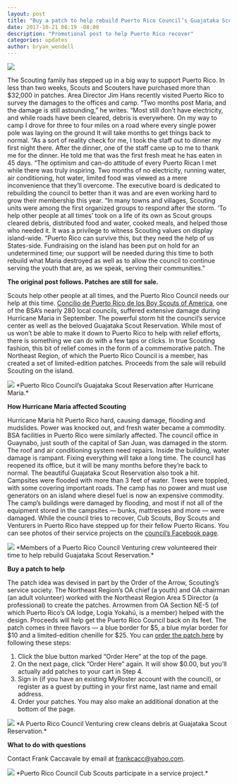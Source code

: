 ```yaml
---
layout: post
title: "Buy a patch to help rebuild Puerto Rico Council’s Guajataka Scout Reservation"
date: 2017-10-21 08:19 -08:00
description: "Promotional post to help Puerto Rico recover"
categories: updates
author: bryan_wendell
---
```


<img src="{{ site.baseurl }}images/posts/2017PuertoRico/Puerto-Rico-Council-Hurricane-Relief-patch.jpg" class="img-thumbnail img-responsive center-block">

The Scouting family has stepped up in a big way to support Puerto Rico. In less than two weeks, Scouts and Scouters have purchased more than $32,000 in patches.
Area Director Jim Hans recently visited Puerto Rico to <!--More-->survey the damages to the offices and camp.
“Two months post Maria, and the damage is still astounding,” he writes. “Most still don’t have electricity, and while roads have been cleared, debris is everywhere. On my way to camp I drove for three to four miles on a road where every single power pole was laying on the ground It will take months to get things back to normal.
“As a sort of reality check for me, I took the staff out to dinner my first night there. After the dinner, one of the staff came up to me to thank me for the dinner. He told me that was the first fresh meat he has eaten in 45 days.
“The optimism and can-do attitude of every Puerto Rican I met while there was truly inspiring. Two months of no electricity, running water, air conditioning, hot water, limited food was viewed as a mere inconvenience that they’ll overcome. The executive board is dedicated to rebuilding the council to better than it was and are even working hard to grow their membership this year.
“In many towns and villages, Scouting units were among the first organized groups to respond after the storm. ‘To help other people at all times’ took on a life of its own as Scout groups cleared debris, distributed food and water, cooked meals, and helped those who needed it. It was a privilege to witness Scouting values on display island-wide.
“Puerto Rico can survive this, but they need the help of us States-side. Fundraising on the island has been put on hold for an undetermined time; our support will be needed during this time to both rebuild what Maria destroyed as well as to allow the council to continue serving the youth that are, as we speak, serving their communities.”

<!--more-->

**The original post follows. Patches are still for sale.**

Scouts help other people at all times, and the Puerto Rico Council needs our help at this time.
[Concilio de Puerto Rico de los Boy Scouts of America](https://www.facebook.com/bsapuertorico/), one of the BSA’s nearly 280 local councils, suffered extensive damage during Hurricane Maria in September.
The powerful storm hit the council’s service center as well as the beloved Guajataka Scout Reservation.
While most of us won’t be able to make it down to Puerto Rico to help with relief efforts, there is something we can do with a few taps or clicks.
In true Scouting fashion, this bit of relief comes in the form of a commemorative patch. The Northeast Region, of which the Puerto Rico Council is a member, has created a set of limited-edition patches. Proceeds from the sale will rebuild Scouting on the island.

<img src="{{ site.baseurl }}images/posts/2017PuertoRico/Puerto-Rico-Council-Guajataka.jpg" class="img-thumbnail img-responsive center-block">
*Puerto Rico Council’s Guajataka Scout Reservation after Hurricane Maria.*

**How Hurricane Maria affected Scouting**

Hurricane Maria hit Puerto Rico hard, causing damage, flooding and mudslides. Power was knocked out, and fresh water became a commodity.
BSA facilities in Puerto Rico were similarly affected.
The council office in Guaynabo, just south of the capital of San Juan, was damaged in the storm. The roof and air conditioning system need repairs. Inside the building, water damage is rampant. Fixing everything will take a long time. The council has reopened its office, but it will be many months before they’re back to normal.
The beautiful Guajataka Scout Reservation also took a hit. Campsites were flooded with more than 3 feet of water. Trees were toppled, with some covering important roads. The camp has no power and must use generators on an island where diesel fuel is now an expensive commodity.
The camp’s buildings were damaged by flooding, and most if not all of the equipment stored in the campsites — bunks, mattresses and more — were damaged.
While the council tries to recover, Cub Scouts, Boy Scouts and Venturers in Puerto Rico have stepped up for their fellow Puerto Ricans. You can see photos of their service projects on the [council’s Facebook page](https://www.facebook.com/bsapuertorico/).

<img src="{{ site.baseurl }}images/posts/2017PuertoRico/Puerto-Rico-Council-Guajataka-relief.jpg" class="img-thumbnail img-responsive center-block">
*Members of a Puerto Rico Council Venturing crew volunteered their time to help rebuild Guajataka Scout Reservation.*

**Buy a patch to help**

The patch idea was devised in part by the Order of the Arrow, Scouting’s service society.
The Northeast Region’s OA chief (a youth) and OA chairman (an adult volunteer) worked with the Northeast Region Area 5 Director (a professional) to create the patches. Arrowmen from OA Section NE-5 (of which Puerto Rico’s OA lodge, Logia Yokahú, is a member) helped with the design.
Proceeds will help get the Puerto Rico Council back on its feet.
The patch comes in three flavors — a blue border for $5, a blue mylar border for $10 and a limited-edition chenille for $25.
You can [order the patch here](https://scoutingevent.com/358-PPCPRP) by following these steps:
1. Click the blue button marked “Order Here” at the top of the page.
2. On the next page, click “Order Here” again. It will show $0.00, but you’ll actually add patches to your cart in Step 4.
3. Sign in (if you have an existing MyRoster account with the council), or register as a guest by putting in your first name, last name and email address.
4. Order your patches. You may also make an additional donation at the bottom of the page.

<img src="{{ site.baseurl }}images/posts/2017PuertoRico/Puerto-Rico-Council-Guajataka-relief-2.jpg" class="img-thumbnail img-responsive center-block">
*A Puerto Rico Council Venturing crew cleans debris at Guajataka Scout Reservation.*

**What to do with questions**

Contact Frank Caccavale by email at [frankcacc@yahoo.com](mailto:frankcacc@yahoo.com).

<img src="{{ site.baseurl }}images/posts/2017PuertoRico/Puerto-Rico-Council-Cub-Scouts-service.jpg" class="img-thumbnail img-responsive center-block">
*Puerto Rico Council Cub Scouts participate in a service project.*
